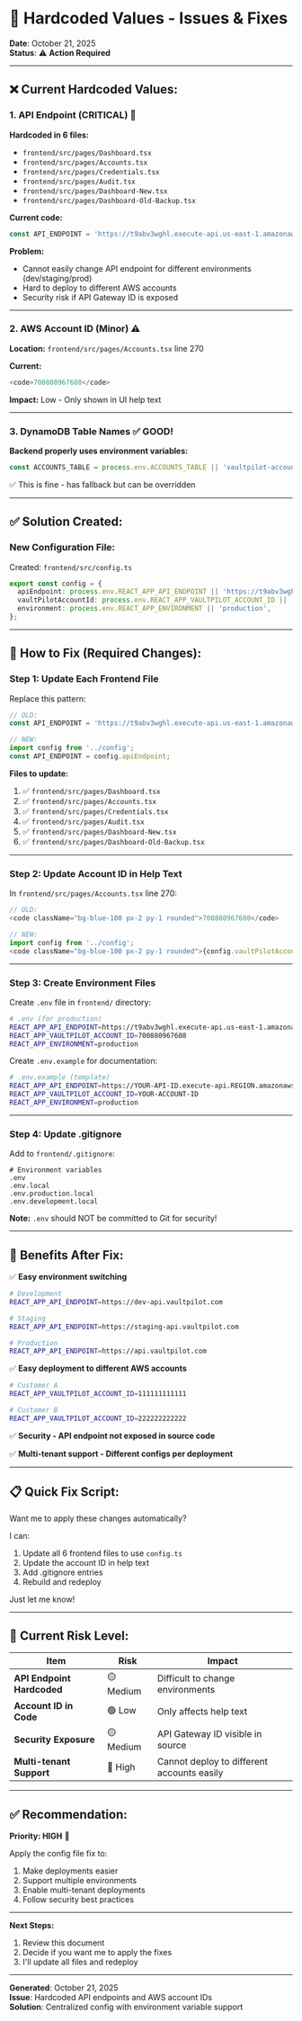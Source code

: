 # 🔧 Hardcoded Values - Issues & Fixes

**Date**: October 21, 2025  
**Status**: ⚠️ **Action Required**

---

## ❌ **Current Hardcoded Values:**

### **1. API Endpoint (CRITICAL)** 🔴

**Hardcoded in 6 files:**
- `frontend/src/pages/Dashboard.tsx`
- `frontend/src/pages/Accounts.tsx`
- `frontend/src/pages/Credentials.tsx`
- `frontend/src/pages/Audit.tsx`
- `frontend/src/pages/Dashboard-New.tsx`
- `frontend/src/pages/Dashboard-Old-Backup.tsx`

**Current code:**
```javascript
const API_ENDPOINT = 'https://t9abv3wghl.execute-api.us-east-1.amazonaws.com';
```

**Problem:**
- Cannot easily change API endpoint for different environments (dev/staging/prod)
- Hard to deploy to different AWS accounts
- Security risk if API Gateway ID is exposed

---

### **2. AWS Account ID (Minor)** ⚠️

**Location:** `frontend/src/pages/Accounts.tsx` line 270

**Current:**
```javascript
<code>700880967608</code>
```

**Impact:** Low - Only shown in UI help text

---

### **3. DynamoDB Table Names** ✅ **GOOD!**

**Backend properly uses environment variables:**
```javascript
const ACCOUNTS_TABLE = process.env.ACCOUNTS_TABLE || 'vaultpilot-accounts-prod';
```

✅ This is fine - has fallback but can be overridden

---

## ✅ **Solution Created:**

### **New Configuration File:**

Created: `frontend/src/config.ts`

```typescript
export const config = {
  apiEndpoint: process.env.REACT_APP_API_ENDPOINT || 'https://t9abv3wghl.execute-api.us-east-1.amazonaws.com',
  vaultPilotAccountId: process.env.REACT_APP_VAULTPILOT_ACCOUNT_ID || '700880967608',
  environment: process.env.REACT_APP_ENVIRONMENT || 'production',
};
```

---

## 🔧 **How to Fix (Required Changes):**

### **Step 1: Update Each Frontend File**

Replace this pattern:
```javascript
// OLD:
const API_ENDPOINT = 'https://t9abv3wghl.execute-api.us-east-1.amazonaws.com';

// NEW:
import config from '../config';
const API_ENDPOINT = config.apiEndpoint;
```

**Files to update:**
1. ✅ `frontend/src/pages/Dashboard.tsx` 
2. ✅ `frontend/src/pages/Accounts.tsx`
3. ✅ `frontend/src/pages/Credentials.tsx`
4. ✅ `frontend/src/pages/Audit.tsx`
5. ✅ `frontend/src/pages/Dashboard-New.tsx`
6. ✅ `frontend/src/pages/Dashboard-Old-Backup.tsx`

---

### **Step 2: Update Account ID in Help Text**

In `frontend/src/pages/Accounts.tsx` line 270:

```javascript
// OLD:
<code className="bg-blue-100 px-2 py-1 rounded">700880967608</code>

// NEW:
import config from '../config';
<code className="bg-blue-100 px-2 py-1 rounded">{config.vaultPilotAccountId}</code>
```

---

### **Step 3: Create Environment Files**

Create `.env` file in `frontend/` directory:

```bash
# .env (for production)
REACT_APP_API_ENDPOINT=https://t9abv3wghl.execute-api.us-east-1.amazonaws.com
REACT_APP_VAULTPILOT_ACCOUNT_ID=700880967608
REACT_APP_ENVIRONMENT=production
```

Create `.env.example` for documentation:
```bash
# .env.example (template)
REACT_APP_API_ENDPOINT=https://YOUR-API-ID.execute-api.REGION.amazonaws.com
REACT_APP_VAULTPILOT_ACCOUNT_ID=YOUR-ACCOUNT-ID
REACT_APP_ENVIRONMENT=production
```

---

### **Step 4: Update .gitignore**

Add to `frontend/.gitignore`:
```
# Environment variables
.env
.env.local
.env.production.local
.env.development.local
```

**Note:** `.env` should NOT be committed to Git for security!

---

## 🎯 **Benefits After Fix:**

✅ **Easy environment switching**
```bash
# Development
REACT_APP_API_ENDPOINT=https://dev-api.vaultpilot.com

# Staging
REACT_APP_API_ENDPOINT=https://staging-api.vaultpilot.com

# Production
REACT_APP_API_ENDPOINT=https://api.vaultpilot.com
```

✅ **Easy deployment to different AWS accounts**
```bash
# Customer A
REACT_APP_VAULTPILOT_ACCOUNT_ID=111111111111

# Customer B
REACT_APP_VAULTPILOT_ACCOUNT_ID=222222222222
```

✅ **Security - API endpoint not exposed in source code**

✅ **Multi-tenant support - Different configs per deployment**

---

## 📋 **Quick Fix Script:**

Want me to apply these changes automatically?

I can:
1. Update all 6 frontend files to use `config.ts`
2. Update the account ID in help text
3. Add .gitignore entries
4. Rebuild and redeploy

Just let me know!

---

## 🚨 **Current Risk Level:**

| Item | Risk | Impact |
|------|------|--------|
| **API Endpoint Hardcoded** | 🟡 Medium | Difficult to change environments |
| **Account ID in Code** | 🟢 Low | Only affects help text |
| **Security Exposure** | 🟡 Medium | API Gateway ID visible in source |
| **Multi-tenant Support** | 🔴 High | Cannot deploy to different accounts easily |

---

## ✅ **Recommendation:**

**Priority: HIGH** 🔴

Apply the config file fix to:
1. Make deployments easier
2. Support multiple environments
3. Enable multi-tenant deployments
4. Follow security best practices

---

**Next Steps:**
1. Review this document
2. Decide if you want me to apply the fixes
3. I'll update all files and redeploy

---

**Generated**: October 21, 2025  
**Issue**: Hardcoded API endpoints and AWS account IDs  
**Solution**: Centralized config with environment variable support

